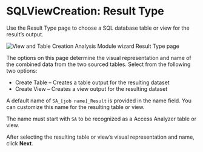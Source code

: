 # SQLViewCreation: Result Type

Use the Result Type page to choose a SQL database table or view for the result’s output.

![View and Table Creation Analysis Module wizard Result Type page](/img/product_docs/accessanalyzer/accessanalyzer/enterpriseauditor/admin/analysis/sqlviewcreation/resulttype.png)

The options on this page determine the visual representation and name of the combined data from the two sourced tables. Select from the following two options:

- Create Table – Creates a table output for the resulting dataset
- Create View – Creates a view output for the resulting dataset

A default name of ```SA_[job name]_Result``` is provided in the name field. You can customize this name for the resulting table or view.

The name must start with ```SA``` to be recognized as a Access Analyzer table or view.

After selecting the resulting table or view’s visual representation and name, click __Next__.

